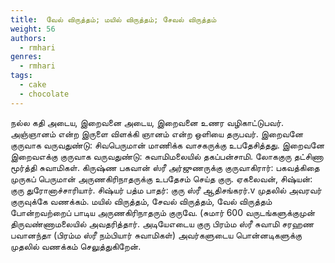 ```yaml
---
title: 	வேல் விருத்தம்; மயில் விருத்தம்; சேவல் விருத்தம்
weight: 56
authors:
  - rmhari
genres:
  - rmhari 
tags:
  - cake
  - chocolate
---
```


நல்ல கதி அடைய, இறைவனை அடைய, இறைவனை உணர வழிகாட்டுபவர்.
அஞ்ஞானம் என்ற இருளை விளக்கி ஞானம் என்ற ஒளியை தருபவர்.
இறைவனே குருவாக வருவதுண்டு: சிவபெருமான் மாணிக்க வாசகருக்கு உபதேசித்தது.
இறைவனே இறைவஎக்கு குருவாக வருவதுண்டு: சுவாமிமலையில் தகப்பன்சாமி.
லோககுரு தட்சிணா மூர்த்தி சுவாமிகள்.
கிருஷ்ண பகவான் ஸ்ரீ அர்ஜுணருக்கு குருவாகிரார்: பகவத்கிதை முருகப் பெருமான் அருணகிரிநாதருக்கு உபதேசம் செய்த குரு.
ஏகலைவன், சிஷ்யன்: குரு துரோனாச்சாரியார்.
சிஷ்யர் பத்ம பாதர்: குரு ஸ்ரீ ஆதிசங்கரர்.v முதலில் அவரவர் குருவுக்கே வணக்கம்.
மயில் விருத்தம், சேவல் விருத்தம், வேல் விருத்தம் போன்றவற்றைப் பாடிய அருணகிரிநாதரும் குருவே. (சுமார் 600 வருடங்களுக்குமுன் திருவண்ணாமலையில் அவதரித்தார்.
அடியேஎடைய குரு பிரம்ம ஸ்ரீ சுவாமி சரஹண பவானந்தா (பிரம்ம ஸ்ரீ நம்பியார் சுவாமிகள்) அவர்களுடைய பொன்னடிகளுக்கு முதலில் வணக்கம் செலுத்துகிறேன்.

	